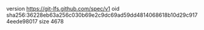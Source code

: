 version https://git-lfs.github.com/spec/v1
oid sha256:36228eb63a256c030b69e2c9dc69ad59dd4814068618b10d29c9174eede98017
size 4678
